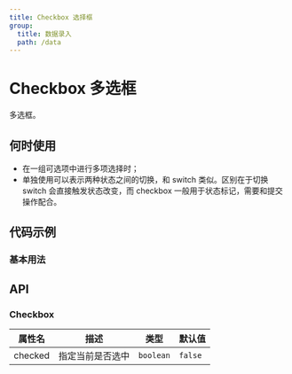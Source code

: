 ```yaml
---
title: Checkbox 选择框
group:
  title: 数据录入
  path: /data
---
```


# Checkbox 多选框

多选框。

## 何时使用

- 在一组可选项中进行多项选择时；
- 单独使用可以表示两种状态之间的切换，和 switch 类似。区别在于切换 switch 会直接触发状态改变，而 checkbox 一般用于状态标记，需要和提交操作配合。

## 代码示例

### 基本用法

<code src="./demo/base"></code>

## API

### Checkbox

| 属性名  | 描述             | 类型      | 默认值  |
| ------- | ---------------- | --------- | ------- |
| checked | 指定当前是否选中 | `boolean` | `false` |

